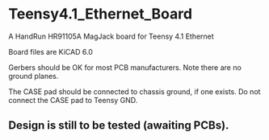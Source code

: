 # Teensy4.1_Ethernet_Board
A HandRun HR91105A MagJack board for Teensy 4.1 Ethernet

Board files are KiCAD 6.0

Gerbers should be OK for most PCB manufacturers. Note there are no ground planes.

The CASE pad should be connected to chassis ground, if one exists. Do not connect the CASE pad to Teensy GND. 

## Design is still to be tested (awaiting PCBs).
